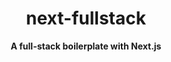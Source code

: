 <div align="center">
  <h1 href="https://next-fullstack-demo.vercel.app/" target="_blank">next-fullstack</h1>
  <p>
    <strong>A full-stack boilerplate with Next.js</strong>
  </p>
  <br />
</div>

